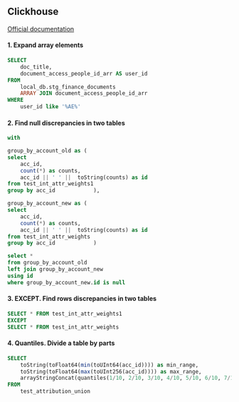 ## Clickhouse
[Official documentation](https://clickhouse.com/docs/en/home/)

#### 1. Expand array elements

```sql
SELECT
    doc_title,
    document_access_people_id_arr AS user_id
FROM     
    local_db.stg_finance_documents
    ARRAY JOIN document_access_people_id_arr
WHERE 
    user_id like '%AE%'
```

#### 2. Find null discrepancies in two tables

```sql
with

group_by_account_old as (
select 
    acc_id, 
    count(*) as counts, 
    acc_id || ' ' ||  toString(counts) as id
from test_int_attr_weights1
group by acc_id            ),

group_by_account_new as (
select 
    acc_id, 
    count(*) as counts, 
    acc_id || ' ' ||  toString(counts) as id
from test_int_attr_weights
group by acc_id            )

select *
from group_by_account_old
left join group_by_account_new
using id
where group_by_account_new.id is null
```

#### 3. EXCEPT. Find rows discrepancies in two tables

```sql
SELECT * FROM test_int_attr_weights1
EXCEPT
SELECT * FROM test_int_attr_weights
```

#### 4. Quantiles. Divide a table by parts

```sql
SELECT
    toString(toFloat64(min(toUInt64(acc_id)))) as min_range,
    toString(toFloat64(max(toUInt256(acc_id)))) as max_range,
    arrayStringConcat(quantiles(1/10, 2/10, 3/10, 4/10, 5/10, 6/10, 7/10, 8/10, 9/10, 10/10)(toUInt256(acc_id)), ',') as quantiles_acc
FROM
    test_attribution_union
```
